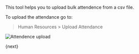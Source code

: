 This tool helps you to upload bulk attendence from a csv file.

To upload the attendance go to:

> Human Resources > Upload Attendance

<img class="screenshot" alt="Attendence upload" src="/assets/manual_erpnext_com/img/human-resources/attendence-upload.png">

{next}